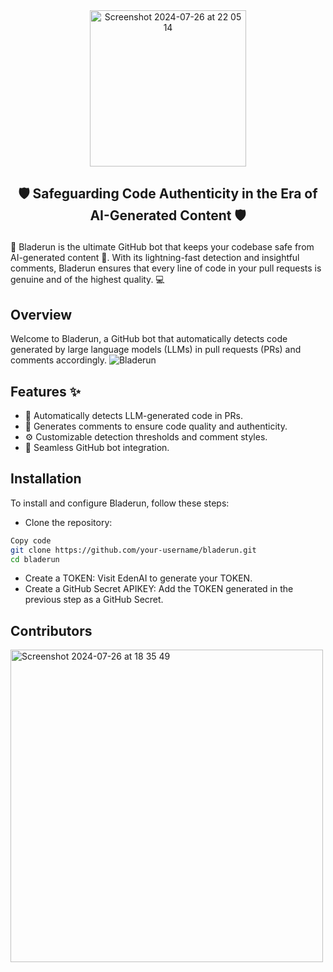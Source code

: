 <div align="center">
<img width="250" alt="Screenshot 2024-07-26 at 22 05 14" src="https://github.com/user-attachments/assets/a038ac36-68b4-4f89-98bc-8c86e4e64109">
</div>

<h2><p align="center">🛡️ Safeguarding Code Authenticity in the Era of AI-Generated Content 🛡️</p></h2>

🚀 Bladerun is the ultimate GitHub bot that keeps your codebase safe from AI-generated content 🤖. With its lightning-fast detection and insightful comments, Bladerun ensures that every line of code in your pull requests is genuine and of the highest quality. 💻

## Overview

Welcome to Bladerun, a GitHub bot that automatically detects code generated by large language models (LLMs) in pull requests (PRs) and comments accordingly.
![Bladerun](https://github.com/user-attachments/assets/61b37ac3-3da3-460a-bc40-ce655924f7c7)



## Features ✨

- 🤖 Automatically detects LLM-generated code in PRs.
- 💬 Generates comments to ensure code quality and authenticity.
- ⚙️ Customizable detection thresholds and comment styles.
- 🔗 Seamless GitHub bot integration.

## Installation

To install and configure Bladerun, follow these steps:

- Clone the repository:
```bash
Copy code
git clone https://github.com/your-username/bladerun.git
cd bladerun
```
- Create a TOKEN: Visit EdenAI to generate your TOKEN.
- Create a GitHub Secret APIKEY: Add the TOKEN generated in the previous step as a GitHub Secret.

## Contributors

<img width="500" alt="Screenshot 2024-07-26 at 18 35 49" src="https://github.com/user-attachments/assets/7bb3581c-c55a-43eb-b406-377563ba8bd8">


